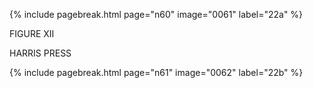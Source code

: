 {% include pagebreak.html page="n60" image="0061" label="22a" %}

FIGURE XII

HARRIS PRESS

{% include pagebreak.html page="n61" image="0062" label="22b" %}

